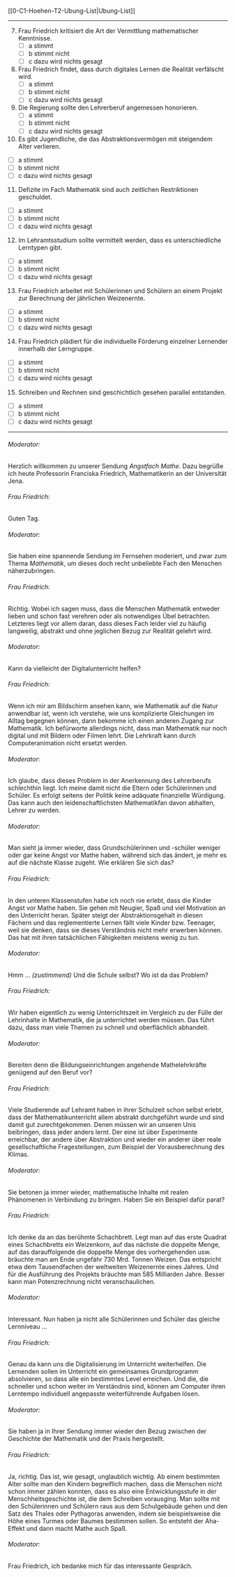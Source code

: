 [[0-C1-Hoehen-T2-Ubung-List|Ubung-List]]

---

7. Frau Friedrich kritisiert die Art der Vermittlung mathematischer Kenntnisse.  
   - [ ] a stimmt  
   - [ ] b stimmt nicht  
   - [ ] c dazu wird nichts gesagt  

8. Frau Friedrich findet, dass durch digitales Lernen die Realität verfälscht wird.  
   - [ ] a stimmt  
   - [ ] b stimmt nicht  
   - [ ] c dazu wird nichts gesagt  

9. Die Regierung sollte den Lehrerberuf angemessen honorieren.  
   - [ ] a stimmt  
   - [ ] b stimmt nicht  
   - [ ] c dazu wird nichts gesagt  

10. Es gibt Jugendliche, die das Abstraktionsvermögen mit steigendem Alter verlieren.  
   - [ ] a stimmt  
   - [ ] b stimmt nicht  
   - [ ] c dazu wird nichts gesagt  

11. Defizite im Fach Mathematik sind auch zeitlichen Restriktionen geschuldet.  
   - [ ] a stimmt  
   - [ ] b stimmt nicht  
   - [ ] c dazu wird nichts gesagt  

12. Im Lehramtsstudium sollte vermittelt werden, dass es unterschiedliche Lerntypen gibt.  
   - [ ] a stimmt  
   - [ ] b stimmt nicht  
   - [ ] c dazu wird nichts gesagt  

13. Frau Friedrich arbeitet mit Schülerinnen und Schülern an einem Projekt zur Berechnung der jährlichen Weizenernte.  
   - [ ] a stimmt  
   - [ ] b stimmt nicht  
   - [ ] c dazu wird nichts gesagt  

14. Frau Friedrich plädiert für die individuelle Förderung einzelner Lernender innerhalb der Lerngruppe.  
   - [ ] a stimmt  
   - [ ] b stimmt nicht  
   - [ ] c dazu wird nichts gesagt  

15. Schreiben und Rechnen sind geschichtlich gesehen parallel entstanden.  
   - [ ] a stimmt  
   - [ ] b stimmt nicht  
   - [ ] c dazu wird nichts gesagt  

----

###### Moderator:  
Herzlich willkommen zu unserer Sendung *Angstfach Mathe*. Dazu begrüße ich heute Professorin Franciska Friedrich, Mathematikerin an der Universität Jena.  

###### Frau Friedrich:  
Guten Tag.  

###### Moderator:  
Sie haben eine spannende Sendung im Fernsehen moderiert, und zwar zum Thema *Mathematik*, um dieses doch recht unbeliebte Fach den Menschen näherzubringen.  

###### Frau Friedrich:  
Richtig. Wobei ich sagen muss, dass die Menschen Mathematik entweder lieben und schon fast verehren oder als notwendiges Übel betrachten. Letzteres liegt vor allem daran, dass dieses Fach leider viel zu häufig langweilig, abstrakt und ohne jeglichen Bezug zur Realität gelehrt wird.  

###### Moderator:  
Kann da vielleicht der Digitalunterricht helfen?  

###### Frau Friedrich:  
Wenn ich mir am Bildschirm ansehen kann, wie Mathematik auf die Natur anwendbar ist, wenn ich verstehe, wie uns komplizierte Gleichungen im Alltag begegnen können, dann bekomme ich einen anderen Zugang zur Mathematik. Ich befürworte allerdings nicht, dass man Mathematik nur noch digital und mit Bildern oder Filmen lehrt. Die Lehrkraft kann durch Computeranimation nicht ersetzt werden.  

###### Moderator:  
Ich glaube, dass dieses Problem in der Anerkennung des Lehrerberufs schlechthin liegt. Ich meine damit nicht die Eltern oder Schülerinnen und Schüler. Es erfolgt seitens der Politik keine adäquate finanzielle Würdigung. Das kann auch den leidenschaftlichsten Mathematikfan davon abhalten, Lehrer zu werden.  

###### Moderator:  
Man sieht ja immer wieder, dass Grundschülerinnen und -schüler weniger oder gar keine Angst vor Mathe haben, während sich das ändert, je mehr es auf die nächste Klasse zugeht. Wie erklären Sie sich das?  

###### Frau Friedrich:  
In den unteren Klassenstufen habe ich noch nie erlebt, dass die Kinder Angst vor Mathe haben. Sie gehen mit Neugier, Spaß und viel Motivation an den Unterricht heran. Später steigt der Abstraktionsgehalt in diesen Fächern und das reglementierte Lernen fällt viele Kinder bzw. Teenager, weil sie denken, dass sie dieses Verständnis nicht mehr erwerben können. Das hat mit ihren tatsächlichen Fähigkeiten meistens wenig zu tun.  

###### Moderator:  
Hmm ... *(zustimmend)* Und die Schule selbst? Wo ist da das Problem?  

###### Frau Friedrich:  
Wir haben eigentlich zu wenig Unterrichtszeit im Vergleich zu der Fülle der Lehrinhalte in Mathematik, die ja unterrichtet werden müssen. Das führt dazu, dass man viele Themen zu schnell und oberflächlich abhandelt.  

###### Moderator:  
Bereiten denn die Bildungseinrichtungen angehende Mathelehrkräfte genügend auf den Beruf vor?  

###### Frau Friedrich:  
Viele Studierende auf Lehramt haben in ihrer Schulzeit schon selbst erlebt, dass der Mathematikunterricht allem abstrakt durchgeführt wurde und sind damit gut zurechtgekommen. Denen müssen wir an unseren Unis beibringen, dass jeder anders lernt. Der eine ist über Experimente erreichbar, der andere über Abstraktion und wieder ein anderer über reale gesellschaftliche Fragestellungen, zum Beispiel der Vor­aus­berechnung des Klimas.  

###### Moderator:  
Sie betonen ja immer wieder, mathematische Inhalte mit realen Phänomenen in Verbindung zu bringen. Haben Sie ein Beispiel dafür parat?  

###### Frau Friedrich:  
Ich denke da an das berühmte Schachbrett. Legt man auf das erste Quadrat eines Schachbretts ein Weizenkorn, auf das nächste die doppelte Menge, auf das darauffolgende die doppelte Menge des vorhergehenden usw. bräuchte man am Ende ungefähr 730 Mrd. Tonnen Weizen. Das entspricht etwa dem Tausendfachen der weltweiten Weizenernte eines Jahres. Und für die Ausführung des Projekts bräuchte man 585 Milliarden Jahre. Besser kann man Potenzrechnung nicht veranschaulichen.  

###### Moderator:  
Interessant. Nun haben ja nicht alle Schülerinnen und Schüler das gleiche Lernniveau ...  

###### Frau Friedrich:  
Genau da kann uns die Digitalisierung im Unterricht weiterhelfen. Die Lernenden sollen im Unterricht ein gemeinsames Grundprogramm absolvieren, so dass alle ein bestimmtes Level erreichen. Und die, die schneller und schon weiter im Verständnis sind, können am Computer ihren Lerntempo individuell angepasste weiterführende Aufgaben lösen.  

###### Moderator:  
Sie haben ja in Ihrer Sendung immer wieder den Bezug zwischen der Geschichte der Mathematik und der Praxis hergestellt.  

###### Frau Friedrich:  
Ja, richtig. Das ist, wie gesagt, unglaublich wichtig. Ab einem bestimmten Alter sollte man den Kindern begreiflich machen, dass die Menschen nicht schon immer zählen konnten, dass es also eine Entwicklungsstufe in der Menschheitsgeschichte ist, die dem Schreiben vorausging. Man sollte mit den Schülerinnen und Schülern raus aus dem Schulgebäude gehen und den Satz des Thales oder Pythagoras anwenden, indem sie beispielsweise die Höhe eines Turmes oder Baumes bestimmen sollen. So entsteht der Aha-Effekt und dann macht Mathe auch Spaß. 

###### Moderator:  
Frau Friedrich, ich bedanke mich für das interessante Gespräch.
